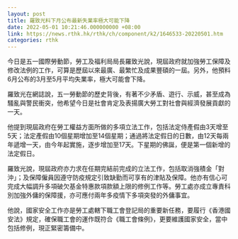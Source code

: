 ```yaml
---
layout: post
title: 羅致光料下月公布最新失業率極大可能下降
date: 2022-05-01 10:21:46.000000000 +08:00
link: https://news.rthk.hk/rthk/ch/component/k2/1646533-20220501.htm
categories: rthk
---
```


今日是五一國際勞動節，勞工及福利局局長羅致光說，現屆政府就加強勞工保障及修改法例的工作，可算是歷屆以來最廣、最繁忙及成果豐碩的一屆。另外，他預料6月公布的3月至5月平均失業率，極大可能會下降。

羅致光在網誌說，五一勞動節的歷史背後，有著不少矛盾、遊行、示威，甚至成為騷亂與警民衝突，他希望今日是社會肯定及表揚廣大勞工對社會與經濟發展貢獻的一天。

他提到現屆政府在勞工權益方面所做的多項立法工作，包括法定侍產假由3天增至5天；法定產假由10個星期增加至14個星期；通過將法定假日的日數，由12天每兩年遞增一天，由今年起實施，逐步增加至17天。下星期的佛誕，便是第一個新增的法定假日。

羅致光說，現屆政府亦力求在任期完結前完成的立法工作，包括取消強積金「對沖」；及保障僱員因遵守防疫規定引致缺勤而可享有的津貼及保障。他亦有信心可完成大幅調升多項破欠基金特惠款項款額上限的修例工作等。勞工處亦成立專責科別加強外傭的保障援，亦可應付兩年多疫情下多項突發的外傭事宜。

他說，國家安全工作亦是勞工處轄下職工會登記局的重要新任務，要履行《香港國安法》規定，確保職工會的運作既符合《職工會條例》，更要維護國家安全，當中包括修例，現正緊密籌備中。
